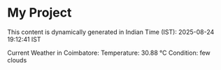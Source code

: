 # My Project

This content is dynamically generated in Indian Time (IST): 2025-08-24 19:12:41 IST


Current Weather in Coimbatore:
Temperature: 30.88 °C
Condition: few clouds
